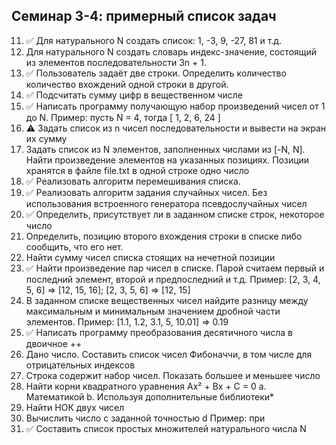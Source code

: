 ## Семинар 3-4: примерный список задач
11. ✅️ Для натурального N создать список: 1, -3, 9, -27, 81 и т.д. 
12. Для натурального N создать словарь индекс-значение, состоящий из элементов последовательности 3n + 1.
13. ✅️ Пользователь задаёт две строки. Определить количество количество вхождений одной строки в другой. 
14. ✅️ Подсчитать сумму цифр в вещественном числе 
15. ✅️ Написать программу получающую набор произведений чисел от 1 до N.
Пример: пусть N = 4, тогда
[ 1, 2, 6, 24 ] 
16. ⚠️ Задать список из n чисел последовательности  и вывести на экран их сумму
17. Задать список из N элементов, заполненных числами из [-N, N]. Найти произведение элементов на указанных позициях. Позиции хранятся в файле file.txt в одной строке одно число
18. ✅️ Реализовать алгоритм перемешивания списка. 
19. ✅️ Реализовать алгоритм задания случайных чисел. Без использования встроенного генератора псевдослучайных чисел 
20. ✅️ Определить, присутствует ли в заданном списке строк, некоторое число 
21. Определить, позицию второго вхождения строки в списке либо сообщить, что его нет.
22. Найти сумму чисел списка стоящих на нечетной позиции
23. ✅️ Найти произведение пар чисел в списке. Парой считаем первый и последний элемент, второй и предпоследний и т.д. Пример: [2, 3, 4, 5, 6] => [12, 15, 16]; [2, 3, 5, 6] => [12, 15] 
24. В заданном списке вещественных чисел найдите разницу между максимальным и минимальным значением дробной части элементов. Пример: [1.1, 1.2, 3.1, 5, 10.01] => 0.19
25. ✅️ Написать программу преобразования десятичного числа в двоичное ++
26. Дано число. Составить список чисел Фибоначчи, в том числе для отрицательных индексов
27. Строка содержит набор чисел. Показать большее и меньшее число
28. Найти корни квадратного уравнения Ax² + Bx + C = 0
        a. Математикой
        b. Используя дополнительные библиотеки*
29. Найти НОК двух чисел
30. Вычислить число  c заданной точностью d
	Пример: при 
31. ✅️ Составить список простых множителей натурального числа N